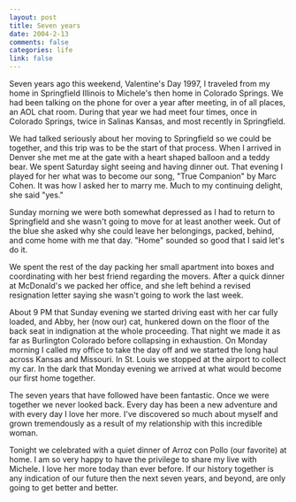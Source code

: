 ```yaml
--- 
layout: post
title: Seven years
date: 2004-2-13
comments: false
categories: life
link: false
---
```

Seven years ago this weekend, Valentine's Day 1997, I traveled from my home in Springfield Illinois to Michele's then home in Colorado Springs. We had been talking on the phone for over a year after meeting, in of all places, an AOL chat room. During that year we had meet four times, once in Colorado Springs, twice in Salinas Kansas, and most recently in Springfield.

We had talked seriously about her moving to Springfield so we could be together, and this trip was to be the start of that process. When I arrived in Denver she met me at the gate with a heart shaped balloon and a teddy bear. We spent Saturday sight seeing and having dinner out. That evening I played for her what was to become our song, "True Companion" by Marc Cohen. It was how I asked her to marry me. Much to my continuing delight, she said "yes."

Sunday morning we were both somewhat depressed as I had to return to Springfield and she wasn't going to move for at least another week. Out of the blue she asked why she could leave her belongings, packed, behind, and come home with me that day. "Home" sounded so good that I said let's do it.

We spent the rest of the day packing her small apartment into boxes and coordinating with her best friend regarding the movers. After a quick dinner at McDonald's we packed her office, and she left behind a revised resignation letter saying she wasn't going to work the last week.

About 9 PM that Sunday evening we started driving east with her car fully loaded, and Abby, her (now our) cat, hunkered down on the floor of the back seat in indignation at the whole proceeding. That night we made it as far as Burlington Colorado before collapsing in exhaustion.  On Monday morning I called my office to take the day off and we started the long haul across Kansas and Missouri. In St. Louis we stopped at the airport to collect my car. In the dark that Monday evening we arrived at what would become our first home together.

The seven years that have followed have been fantastic. Once we were together we never looked back. Every day has been a new adventure and with every day I love her more. I've discovered so much about myself and grown tremendously as a result of my relationship with this incredible woman.

Tonight we celebrated with a quiet dinner of Arroz con Pollo (our favorite) at home. I am so very happy to have the privilege to share my live with Michele. I love her more today than ever before. If our history together is any indication of our future then the next seven years, and beyond, are only going to get better and better.
